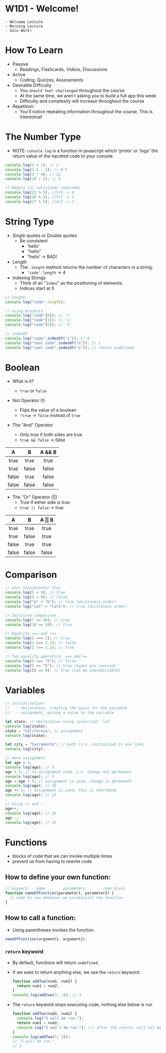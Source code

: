 # W1D1 - Welcome!

    - Welcome Lecture
    - Morning Lecture
    - Solo Work!

# How To Learn

- Passive
  - Readings, Flashcards, Videos, Discussions
- Active
  - Coding, Quizzes, Assessments
- Desirable Difficulty
  - You `should feel challenged` throughout the course
  - At the same time, we aren't asking you to build a full app this week
  - Difficulty and complexity will increase throughout the course
- Repetition:
  - You'll notice repeating information throughout the course. This is intentoinal!

# The Number Type

- NOTE: `console.log` is a function in javascript which 'prints' or 'logs' the return value of the inputted code to your console.

```javascript
console.log(1 + 1); // 2
console.log(2.5 - 2); // 0.5
console.log(3 * 4); // 12
console.log(10 / 2); // 5

// Modulo (%) calculates remainder
console.log(25 % 5); //5r0 -> 0
console.log(26 % 5); //5r1 -> 1
console.log(27 % 5); //4r2 -> 2
```

# String Type

- Single quotes or Double quotes
  - Be consistent
    - 'hello'
    - "hello"
    - "hello' -> BAD!
- Length
  - The `.length` method returns the number of characters in a string:
    - `'code'.length` -> 4
- Indexing Strings
  - Think of an "`Index`" as the positioning of elements
  - Indices start at 0

```javascript
// length
console.log("code".length);

// using brackets
console.log("code"[0]); // 'c'
console.log("code"[1]); // 'o'
console.log("code"[2]); // 'd'

// indexOf
console.log("code".indexOf("c")); // 0
console.log("cool code".indexOf("o")); // 1
console.log("cool code".indexOf("a")); // return undefined
```

# Boolean

- What is it?

  - `true` or `false`

- Not Operator (!)

  - Flips the value of a boolean
  - `!true` -> `false` instead of `true`

- The "And" Operator
  - Only true if both sides are true
  - `true && false` -> false

|   A   |   B   | A && B |
| :---: | :---: | :----: |
| true  | true  |  true  |
| true  | false | false  |
| false | true  | false  |
| false | false | false  |

- The "Or" Operator (||)
  - True if either side is true
  - `true || false` -> true

|   A   |   B   | A \|\| B |
| :---: | :---: | :------: |
| true  | true  |   true   |
| true  | false |   true   |
| false | true  |   true   |
| false | false |  false   |

# Comparison

```javascript
// Less than/Greater than
console.log(5 < 9); // true
console.log(5 > 9); // false
console.log("a" < "b"); // true (dictionary order)
console.log("cat" < "cats"); // true (dictionary order)

// Inclusive comparison
console.log(7 <= 10); // true
console.log(10 >= 10); // true

// Equality === and !==
console.log(2 === 2); // true
console.log(2 === 2.1); // false
console.log(2 !== 2.1); // true

// Two equality operators, === and ==
console.log(5 === "5"); // false
console.log(5 == "5"); // true (types are coerced)
console.log([] == 0); // true (can be unpredictable)
```

# Variables

```javascript
// initialization:
//   - declaration, creating the space for the variable
//   - assignment, giving a value to the variable

let state; // declaration using javascript 'let'
console.log(state);
state = "California"; // assignment
console.log(state);

let city = "Sacramento"; // both (i.e. initialized in one line)
console.log(city);

// more assignment
let age = 5;
console.log(age); // 5
age + 5; // no assignment used, i.e. change not permanent
console.log(age); // 5
age = age + 5; // assignment is used, change is permanent
console.log(age); // 10
age += 5; // assignment is used, this is shorthand
console.log(age); // 15

// Using ++ and --
age++;
console.log(age); // 16
age--;
console.log(age); // 15
```

# Functions

- blocks of code that we can invoke multiple times
- prevent us from having to rewrite code

## How to define your own function:

```js
// keyword    name        parameters        code block
function nameOfFunction(parameter1, parameter2) {
  // code to run whenever we invoke/call the function
}
```

## How to call a function:

- Using parentheses invokes the function.

```js
nameOfFunction(argument1, argument2);
```

### `return` keyword

- By default, functions will return `undefined`.
- If we want to return anything else, we use the `return` keyword:
  ```js
  function addTwo(num1, num2) {
    return num1 + num2;
  }
  console.log(addtwo(1, 2)); // 3
  ```
- The `return` keyword stops executing code, nothing else below is run

  ```js
  function addTwo(num1, num2) {
    console.log("I will be run.");
    return num1 + num2;
    console.log("I won't be run."); /// after the return, will not be run
  }
  console.log(addTwo(1, 2));
  // "I will be run."
  // 3
  ```
